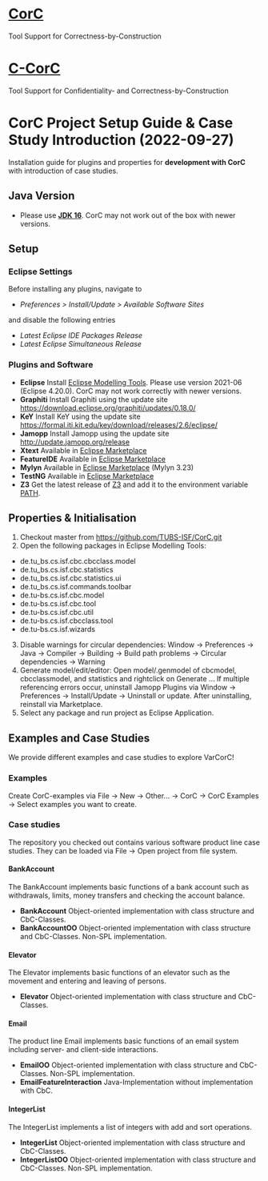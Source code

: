 # [CorC](https://github.com/TUBS-ISF/CorC/wiki)
Tool Support for Correctness-by-Construction

# [C-CorC](https://github.com/TUBS-ISF/CorC/wiki/CorC-for-Information-Flow)
Tool Support for Confidentiality- and Correctness-by-Construction

# CorC Project Setup Guide & Case Study Introduction (2022-09-27)
Installation guide for plugins and properties for **development with CorC** with introduction of case studies.
## Java Version
* Please use [**JDK 16**](https://www.oracle.com/java/technologies/javase/jdk16-archive-downloads.html). CorC may not work out of the box with newer versions.
## Setup
### **Eclipse Settings**
Before installing any plugins, navigate to

 - *Preferences > Install/Update > Available Software Sites*

and disable the following entries
- *Latest Eclipse IDE Packages Release*
- *Latest Eclipse Simultaneous Release*

### **Plugins and Software**
* **Eclipse** Install [Eclipse Modelling Tools](https://www.eclipse.org/downloads/packages/release/2021-06/r). Please use version 2021-06 (Eclipse 4.20.0). CorC may not work correctly with newer versions.
* **Graphiti** Install Graphiti using the update site https://download.eclipse.org/graphiti/updates/0.18.0/
* **KeY** Install KeY using the update site https://formal.iti.kit.edu/key/download/releases/2.6/eclipse/
* **Jamopp** Install Jamopp using the update site http://update.jamopp.org/release 
* **Xtext** Available in [Eclipse Marketplace](https://marketplace.eclipse.org/content/eclipse-xtext)
* **FeatureIDE** Available in [Eclipse Marketplace](https://marketplace.eclipse.org/content/featureide)
* **Mylyn** Available in [Eclipse Marketplace](https://marketplace.eclipse.org/content/mylyn) (Mylyn 3.23)
* **TestNG** Available in [Eclipse Marketplace](https://marketplace.eclipse.org/content/testng-eclipse)
* **Z3** Get the latest release of [Z3](https://github.com/Z3Prover/z3/releases) and add it to the environment variable [PATH](https://www.wikihow.com/Change-the-PATH-Environment-Variable-on-Windows).

## Properties & Initialisation
1. Checkout master from https://github.com/TUBS-ISF/CorC.git
2. Open the following packages in Eclipse Modelling Tools:
* de.tu_bs.cs.isf.cbc.cbcclass.model
* de.tu_bs.cs.isf.cbc.statistics
* de.tu_bs.cs.isf.cbc.statistics.ui
* de.tu_bs.cs.isf.commands.toolbar
* de.tu-bs.cs.isf.cbc.model
* de.tu-bs.cs.isf.cbc.tool
* de.tu-bs.cs.isf.cbc.util
* de.tu-bs.cs.isf.cbcclass.tool
* de.tu-bs.cs.isf.wizards

3. Disable warnings for circular dependencies: 
Window -> Preferences -> Java -> Compiler -> Building -> Build path problems -> Circular dependencies -> Warning
4. Generate model/edit/editor: Open model/.genmodel of cbcmodel, cbcclassmodel, and statistics and rightclick on Generate ... If multiple referencing errors occur, uninstall Jamopp Plugins via Window -> Preferences -> Install/Update -> Uninstall or update. After uninstalling, reinstall via Marketplace.
5. Select any package and run project as Eclipse Application.

## Examples and Case Studies
We provide different examples and case studies to explore VarCorC!
### Examples
Create CorC-examples via File -> New -> Other... -> CorC -> CorC Examples -> Select examples you want to create.
### Case studies
The repository you checked out contains various software product line case studies. They can be loaded via File -> Open project from file system. 
#### BankAccount
The BankAccount implements basic functions of a bank account such as withdrawals, limits, money transfers and checking the account balance.
* **BankAccount** Object-oriented implementation with class structure and CbC-Classes.
* **BankAccountOO** Object-oriented implementation with class structure and CbC-Classes. Non-SPL implementation.
#### Elevator
The Elevator implements basic functions of an elevator such as the movement and entering and leaving of persons.
* **Elevator** Object-oriented implementation with class structure and CbC-Classes.
#### Email
The product line Email implements basic functions of an email system including server- and client-side interactions.
* **EmailOO** Object-oriented implementation with class structure and CbC-Classes. Non-SPL implementation.
* **EmailFeatureInteraction** Java-Implementation without implementation with CbC.
#### IntegerList
The IntegerList implements a list of integers with add and sort operations.
* **IntegerList** Object-oriented implementation with class structure and CbC-Classes.
* **IntegerListOO** Object-oriented implementation with class structure and CbC-Classes. Non-SPL implementation.
